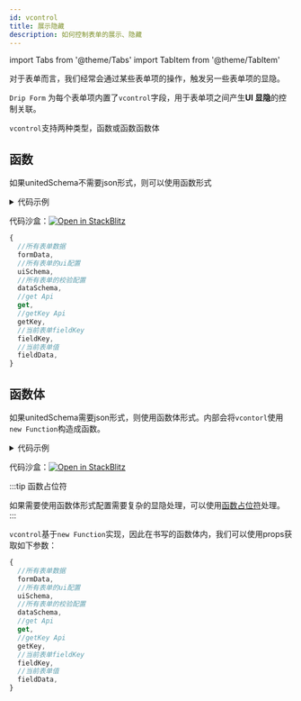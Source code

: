 ```yaml
---
id: vcontrol
title: 展示隐藏
description: 如何控制表单的展示、隐藏
---
```


import Tabs from '@theme/Tabs'
import TabItem from '@theme/TabItem'

对于表单而言，我们经常会通过某些表单项的操作，触发另一些表单项的显隐。

`Drip Form` 为每个表单项内置了`vcontrol`字段，用于表单项之间产生**UI 显隐**的控制关联。

`vcontrol`支持两种类型，函数或函数函数体

## 函数

如果unitedSchema不需要json形式，则可以使用函数形式

<details>
<summary>代码示例</summary>
<Tabs>
<TabsItem value="unitedSchema" label="unitedSchema.ts">

```tsx
// 表单配置文件

export default {
  type: 'object',
  showError: 'change',
  ui: {},
  theme: 'antd',
  schema: [
    {
      title: '开关',
      type: 'string',
      default: true,
      ui: {
        type: 'switch',
      },
      fieldKey: 'switchItem',
    },
    {
      type: 'number',
      title: '数字输入框',
      ui: {
        type: 'number',
        description: {
          type: 'text',
          title: '组件是否展示取决于开关是否开启',
        },
        //highlight-start
        vcontrol: ({ formData }: any) => {
          //返回true，则表单展示；返回false，表单不展示
          return formData.switchItem;
        },
        //highlight-end
      },
      fieldKey: 'number_lAjBzU',
    },
  ],
};

```

</TabsItem>
<TabsItem value="App" label="App.tsx">

```tsx
/**
 * 使用vcontrol函数形式设置数字输入框展示隐藏
 * 当开关开启：数字输入框展示；
 * 当开关关闭：数字输入框隐藏
 */
import DripForm from '@jdfed/drip-form';
import antd from '@jdfed/drip-form-theme-antd';
import unitedSchema from './unitedSchema';
import '@jdfed/drip-form/dist/index.css';
import '@jdfed/drip-form-theme-antd/dist/index.css';
import 'antd/dist/antd.css';

function App() {
  return (
    <DripForm
      // 表单配置文件
      unitedSchema={unitedSchema}
      // 导入antd主题
      uiComponents={{ antd }}
    ></DripForm>
  );
}

export default App;

```

</TabsItem>



</Tabs>

</details>

代码沙盒：[![Open in StackBlitz](https://developer.stackblitz.com/img/open_in_stackblitz.svg)](https://stackblitz.com/edit/drip-form-cnpu2i?file=src/unitedSchema.ts)

```js title=vcontrol函数接收一个如下的对象参数
{
  //所有表单数据
  formData,
  //所有表单的ui配置
  uiSchema,
  //所有表单的校验配置
  dataSchema,
  //get Api
  get,
  //getKey Api
  getKey,
  //当前表单fieldKey
  fieldKey,
  //当前表单值
  fieldData,
}
```

## 函数体

如果unitedSchema需要json形式，则使用函数体形式。内部会将`vcontorl`使用`new Function`构造成函数。

<details>
<summary>代码示例</summary>
<Tabs>
<TabsItem value="unitedSchema" label="unitedSchema.json">

```tsx
{
  "type": "object",
  "showError": "change",
  "ui": {},
  "theme": "antd",
  "schema": [
    {
      "title": "开关",
      "type": "string",
      "default": true,
      "ui": {
        "type": "switch"
      },
      "fieldKey": "switchItem"
    },
    {
      "type": "number",
      "title": "数字输入框",
      "ui": {
        "type": "number",
        "description": {
          "type": "text",
          "title": "组件是否展示取决于开关是否开启"
        },
        //该语句在执行之后会返回一个 Boolean 值，用来触发被控制字段的显隐。返回 true则展示 ，否则隐藏该项。
        //highlight-next-line 
        "vcontrol": "return props.formData.switchItem"
      },
      "fieldKey": "number_lAjBzU"
    }
  ]
}
```

</TabsItem>
<TabsItem value="App" label="App.tsx">

```tsx
/**
 * 使用vcontrol函数体形式设置数字输入框展示隐藏
 * 当开关开启：数字输入框展示；
 * 当开关关闭：数字输入框隐藏
 */
import DripForm from '@jdfed/drip-form';
import antd from '@jdfed/drip-form-theme-antd';
import unitedSchema from './unitedSchema';
import '@jdfed/drip-form/dist/index.css';
import '@jdfed/drip-form-theme-antd/dist/index.css';
import 'antd/dist/antd.css';

function App() {
  return (
    <DripForm
      // 表单配置文件
      unitedSchema={unitedSchema}
      // 导入antd主题
      uiComponents={{ antd }}
    ></DripForm>
  );
}

export default App;

```

</TabsItem>



</Tabs>

</details>

代码沙盒：[![Open in StackBlitz](https://developer.stackblitz.com/img/open_in_stackblitz.svg)](https://stackblitz.com/edit/drip-form-8m8aqm?file=src/unitedSchema.json)


:::tip 函数占位符

如果需要使用函数体形式配置需要复杂的显隐处理，可以使用[函数占位符](../../API/formProp/customFunc)处理。
:::

`vcontrol`基于`new Function`实现，因此在书写的函数体内，我们可以使用props获取如下参数：

```js title=props可以获取到的值
{
  //所有表单数据
  formData,
  //所有表单的ui配置
  uiSchema,
  //所有表单的校验配置
  dataSchema,
  //get Api
  get,
  //getKey Api
  getKey,
  //当前表单fieldKey
  fieldKey,
  //当前表单值
  fieldData,
}
```
